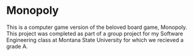 # Monopoly

This is a computer game version of the beloved board game, Monopoly. This project was completed as part of a group project for my Software Engineering class at Montana State University for which we recieved a grade A.  
